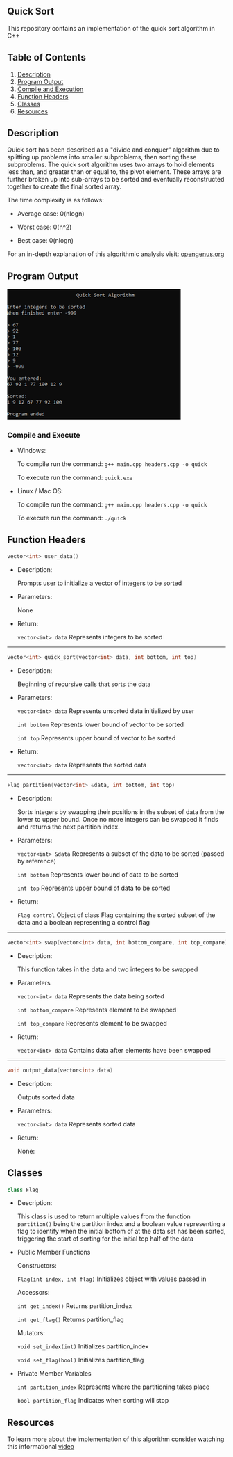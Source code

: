 ## Quick Sort

This repository contains an implementation of the quick sort algorithm in C++

## Table of Contents

1. [Description](#description)
2. [Program Output](#output)
3. [Compile and Execution](#exe)
4. [Function Headers](#function)
5. [Classes](#class)
6. [Resources](#resources)

## Description <a name="description"></a>

Quick sort has been described as a "divide and conquer" algorithm due to splitting up problems into smaller subproblems, then sorting these subproblems. The quick sort algorithm uses two arrays to hold elements less than, and greater than or equal to, the pivot element. These arrays are further broken up into sub-arrays to be sorted and eventually reconstructed together to create the final sorted array.

The time complexity is as follows:

- Average case: 0(nlogn)

- Worst case: 0(n^2)

- Best case: 0(nlogn)

For an in-depth explanation of this algorithmic analysis visit: [opengenus.org](https://iq.opengenus.org/time-and-space-complexity-of-quick-sort/)

## Program Output <a name="output"></a>

<img src="output.PNG" width="400" height="300">

### Compile and Execute <a name="exe"></a>

- Windows:

	To compile run the command: `g++ main.cpp headers.cpp -o quick`

	To execute run the command: `quick.exe`

- Linux / Mac OS:

	To compile run the command: `g++ main.cpp headers.cpp -o quick`

	To execute run the command: `./quick`


## Function Headers <a name="function"></a>

``` cpp
vector<int> user_data()
```

- Description:

	Prompts user to initialize a vector of integers to be sorted

- Parameters:

	None

- Return:

	`vector<int> data` Represents integers to be sorted

---

``` cpp
vector<int> quick_sort(vector<int> data, int bottom, int top)
```

- Description:

	Beginning of recursive calls that sorts the data

- Parameters:

	`vector<int> data` Represents unsorted data initialized by user

	`int bottom` Represents lower bound of vector to be sorted

	`int top` Represents upper bound of vector to be sorted

- Return:

	`vector<int> data` Represents the sorted data

---

``` cpp
Flag partition(vector<int> &data, int bottom, int top)
```

- Description:

	Sorts integers by swapping their positions in the subset of data from the lower to upper bound. Once no more integers can be swapped it finds and returns the next partition index.

- Parameters:

	`vector<int> &data` Represents a subset of the data to be sorted (passed by reference)

	`int bottom` Represents lower bound of data to be sorted

	`int top` Represents upper bound of data to be sorted

- Return:

	`Flag control` Object of class Flag containing the sorted subset of the data and a boolean representing a control flag


---

``` cpp
vector<int> swap(vector<int> data, int bottom_compare, int top_compare)
```
- Description:

	This function takes in the data and two integers to be swapped

- Parameters

	`vector<int> data` Represents the data being sorted

	`int bottom_compare` Represents element to be swapped

	`int top_compare` Represents element to be swapped

- Return:

	`vector<int> data` Contains data after elements have been swapped

---

``` cpp
void output_data(vector<int> data)
```

- Description:

	Outputs sorted data

- Parameters:

	`vector<int> data` Represents sorted data

- Return:

	None:

## Classes <a name="class"></a>

``` cpp
class Flag
```

- Description:

	This class is used to return multiple values from the function `partition()` being the partition index and a boolean value representing a flag to identify when the initial bottom of at the data set has been sorted, triggering the start of sorting for the initial top half of the data

- Public Member Functions

	Constructors:

	`Flag(int index, int flag)` Initializes object with values passed in

	Accessors:

	`int get_index()` Returns partition_index

	`int get_flag()` Returns partition_flag

	Mutators:

	`void set_index(int)` Initializes partition_index

	`void set_flag(bool)` Initializes partition_flag

- Private Member Variables

	`int partition_index` Represents where the partitioning takes place

	`bool partition_flag` Indicates when sorting will stop


## Resources <a name="resources"></a>

To learn more about the implementation of this algorithm consider watching this informational [video](https://www.youtube.com/watch?v=7h1s2SojIRw)
